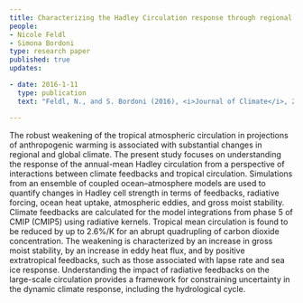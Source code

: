 ```yaml
---
title: Characterizing the Hadley Circulation response through regional climate feedbacks 
people:
- Nicole Feldl
- Simona Bordoni
type: research paper
published: true
updates:

- date: 2016-1-11
  type: publication
  text: "Feldl, N., and S. Bordoni (2016), <i>Journal of Climate</i>, 29, 613--622, [doi:10.1175/JCLI-D-15-0424.1](https://journals.ametsoc.org/doi/abs/10.1175/JCLI-D-15-0424.1)."

---
```


The robust weakening of the tropical atmospheric circulation in projections of anthropogenic warming is associated with substantial changes in regional and global climate. The present study focuses on understanding the response of the annual-mean Hadley circulation from a perspective of interactions between climate feedbacks and tropical circulation. Simulations from an ensemble of coupled ocean–atmosphere models are used to quantify changes in Hadley cell strength in terms of feedbacks, radiative forcing, ocean heat uptake, atmospheric eddies, and gross moist stability. Climate feedbacks are calculated for the model integrations from phase 5 of CMIP (CMIP5) using radiative kernels. Tropical mean circulation is found to be reduced by up to 2.6%/K for an abrupt quadrupling of carbon dioxide concentration. The weakening is characterized by an increase in gross moist stability, by an increase in eddy heat flux, and by positive extratropical feedbacks, such as those associated with lapse rate and sea ice response. Understanding the impact of radiative feedbacks on the large-scale circulation provides a framework for constraining uncertainty in the dynamic climate response, including the hydrological cycle.
